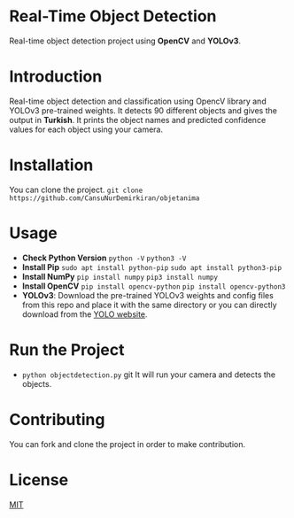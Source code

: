 # Real-Time Object Detection
Real-time object detection project using **OpenCV** and **YOLOv3**.

# Introduction
Real-time object detection and classification using OpencV library and YOLOv3 pre-trained weights. It detects 90 different objects and gives the output in **Turkish**. It prints the object names and predicted confidence values for each object using your camera. 

# Installation
You can clone the project.
`git clone https://github.com/CansuNurDemirkiran/objetanima`

# Usage
- **Check Python Version**
`python -V`
`python3 -V`
- **Install Pip**
`sudo apt install python-pip`
`sudo apt install python3-pip`
- **Install NumPy**
`pip install numpy`
`pip3 install numpy`
- **Install OpenCV**
`pip install opencv-python`
`pip install opencv-python3`
- **YOLOv3**: Download the pre-trained YOLOv3 weights and config files from this repo and place it with the same directory or you can directly download from the [YOLO website](https://pjreddie.com/darknet/yolo/).

# Run the Project
* `python objectdetection.py`
git
It will run your camera and detects the objects.

# Contributing
You can fork and clone the project in order to make contribution.

# License
[MIT](https://choosealicense.com/licenses/mit/)